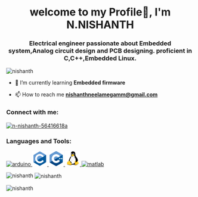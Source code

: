 <h1 align="center">welcome to my Profile👋, I'm N.NISHANTH</h1>
<h3 align="center">Electrical engineer passionate about Embedded system,Analog circuit design and PCB designing. proficient in C,C++,Embedded Linux.</h3>

<p align="left"> <img src="https://komarev.com/ghpvc/?username=nishanth&label=Profile%20views&color=0e75b6&style=flat" alt="nishanth" /> </p>

- 🌱 I’m currently learning **Embedded firmware**

- 📫 How to reach me **nishanthneelamegamm@gmail.com**

<h3 align="left">Connect with me:</h3>
<p align="left">
<a href="https://linkedin.com/in/n-nishanth-56416618a" target="blank"><img align="center" src="https://raw.githubusercontent.com/rahuldkjain/github-profile-readme-generator/master/src/images/icons/Social/linked-in-alt.svg" alt="n-nishanth-56416618a" height="30" width="40" /></a>
</p>

<h3 align="left">Languages and Tools:</h3>
<p align="left"> <a href="https://www.arduino.cc/" target="_blank" rel="noreferrer"> <img src="https://cdn.worldvectorlogo.com/logos/arduino-1.svg" alt="arduino" width="40" height="40"/> </a> <a href="https://www.cprogramming.com/" target="_blank" rel="noreferrer"> <img src="https://raw.githubusercontent.com/devicons/devicon/master/icons/c/c-original.svg" alt="c" width="40" height="40"/> </a> <a href="https://www.w3schools.com/cpp/" target="_blank" rel="noreferrer"> <img src="https://raw.githubusercontent.com/devicons/devicon/master/icons/cplusplus/cplusplus-original.svg" alt="cplusplus" width="40" height="40"/> </a> <a href="https://www.linux.org/" target="_blank" rel="noreferrer"> <img src="https://raw.githubusercontent.com/devicons/devicon/master/icons/linux/linux-original.svg" alt="linux" width="40" height="40"/> </a> <a href="https://www.mathworks.com/" target="_blank" rel="noreferrer"> <img src="https://upload.wikimedia.org/wikipedia/commons/2/21/Matlab_Logo.png" alt="matlab" width="40" height="40"/> </a> </p>

<p><img align="left" src="https://github-readme-stats.vercel.app/api/top-langs?username=nishanth&show_icons=true&locale=en&layout=compact" alt="nishanth" /></p>

<p>&nbsp;<img align="center" src="https://github-readme-stats.vercel.app/api?username=nishanth&show_icons=true&locale=en" alt="nishanth" /></p>

<p><img align="center" src="https://github-readme-streak-stats.herokuapp.com/?user=nishanth&" alt="nishanth" /></p>
